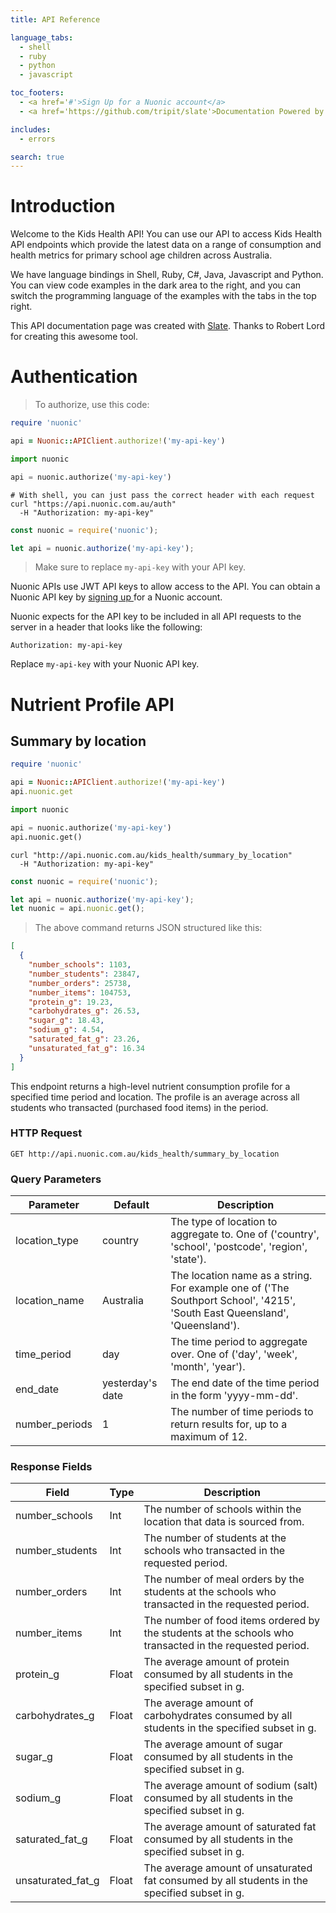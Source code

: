 ```yaml
---
title: API Reference

language_tabs:
  - shell
  - ruby
  - python
  - javascript

toc_footers:
  - <a href='#'>Sign Up for a Nuonic account</a>
  - <a href='https://github.com/tripit/slate'>Documentation Powered by Slate</a>

includes:
  - errors

search: true
---
```


# Introduction

Welcome to the Kids Health API! You can use our API to access Kids Health API endpoints which provide the latest data on a range of consumption and health metrics for primary school age children across Australia.

We have language bindings in Shell, Ruby, C#, Java, Javascript and Python. You can view code examples in the dark area to the right, and you can switch the programming language of the examples with the tabs in the top right.

This API documentation page was created with [Slate](https://github.com/tripit/slate). Thanks to Robert Lord for creating this awesome tool.

# Authentication

> To authorize, use this code:

```ruby
require 'nuonic'

api = Nuonic::APIClient.authorize!('my-api-key')
```

```python
import nuonic

api = nuonic.authorize('my-api-key')

```

```shell
# With shell, you can just pass the correct header with each request
curl "https://api.nuonic.com.au/auth"
  -H "Authorization: my-api-key"
```

```javascript
const nuonic = require('nuonic');

let api = nuonic.authorize('my-api-key');
```

> Make sure to replace `my-api-key` with your API key.

Nuonic APIs use JWT API keys to allow access to the API. You can obtain a Nuonic API key by [signing up ](http://www.nuonic.com.au/signup) for a Nuonic account.

Nuonic expects for the API key to be included in all API requests to the server in a header that looks like the following:

`Authorization: my-api-key`

<aside class="notice">
Replace <code>my-api-key</code> with your Nuonic API key.
</aside>

# Nutrient Profile API

## Summary by location

```ruby
require 'nuonic'

api = Nuonic::APIClient.authorize!('my-api-key')
api.nuonic.get
```

```python
import nuonic

api = nuonic.authorize('my-api-key')
api.nuonic.get()
```

```shell
curl "http://api.nuonic.com.au/kids_health/summary_by_location"
  -H "Authorization: my-api-key"
```

```javascript
const nuonic = require('nuonic');

let api = nuonic.authorize('my-api-key');
let nuonic = api.nuonic.get();
```

> The above command returns JSON structured like this:

```json
[
  {
    "number_schools": 1103,
    "number_students": 23847,
    "number_orders": 25738,
    "number_items": 104753,
    "protein_g": 19.23,
    "carbohydrates_g": 26.53,
    "sugar_g": 18.43,
    "sodium_g": 4.54,
    "saturated_fat_g": 23.26,
    "unsaturated_fat_g": 16.34
  }
]
```

This endpoint returns a high-level nutrient consumption profile for a specified time period and location. The profile is an average across all students who transacted (purchased food items) in the period.

### HTTP Request

`GET http://api.nuonic.com.au/kids_health/summary_by_location`

### Query Parameters

Parameter | Default | Description
--------- | ------- | -----------
location_type | country| The type of location to aggregate to. One of ('country', 'school', 'postcode', 'region', 'state').
location_name | Australia | The location name as a string. For example one of ('The Southport School', '4215', 'South East Queensland', 'Queensland').
time_period | day | The time period to aggregate over. One of ('day', 'week', 'month', 'year').
end_date | yesterday's date | The end date of the time period in the form 'yyyy-mm-dd'.
number_periods | 1 | The number of time periods to return results for, up to a maximum of 12.

### Response Fields

Field | Type | Description
--------- | ------- | -----------
number_schools | Int | The number of schools within the location that data is sourced from.
number_students | Int | The number of students at the schools who transacted in the requested period.
number_orders | Int | The number of meal orders by the students at the schools who transacted in the requested period.
number_items | Int | The number of food items ordered by the students at the schools who transacted in the requested period.
protein_g | Float | The average amount of protein consumed by all students in the specified subset in g.
carbohydrates_g | Float | The average amount of carbohydrates consumed by all students in the specified subset in g.
sugar_g | Float | The average amount of sugar consumed by all students in the specified subset in g.
sodium_g | Float | The average amount of sodium (salt) consumed by all students in the specified subset in g.
saturated_fat_g | Float | The average amount of saturated fat consumed by all students in the specified subset in g.
unsaturated_fat_g | Float | The average amount of unsaturated fat consumed by all students in the specified subset in g.
